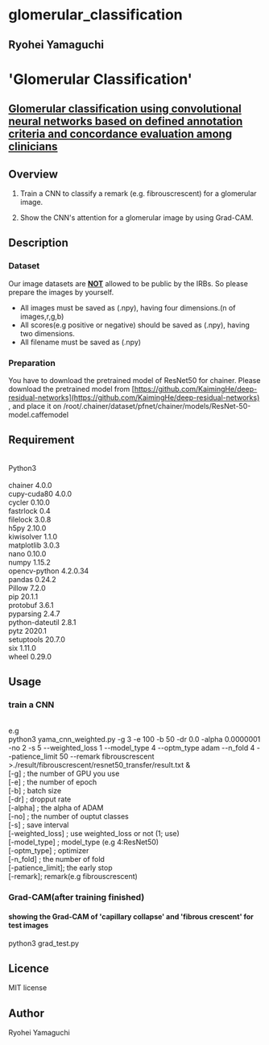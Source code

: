 # glomerular_classification

## Ryohei Yamaguchi

'Glomerular Classification'
====
## [Glomerular classification using convolutional neural networks based on defined annotation criteria and concordance evaluation among clinicians](https://www.sciencedirect.com/science/article/pii/S2468024920317940?via%3Dihub#tbl6)

## Overview
1. Train a CNN to classify a remark (e.g. fibrouscrescent) for a glomerular image.

2. Show the CNN's attention for a glomerular image by using Grad-CAM.

## Description
### Dataset
Our image datasets are **<u>NOT</u>** allowed to be public by the IRBs. So please prepare the images by yourself. 

* All images must be saved as (.npy), having four dimensions.(n of images,r,g,b)<br> 
* All scores(e.g positive or negative) should be saved as (.npy), having two dimensions.<br>
* All filename must be saved as (.npy)

### Preparation
You have to download the pretrained model of ResNet50 for chainer. Please download the pretrained model from [https://github.com/KaimingHe/deep-residual-networks](https://github.com/KaimingHe/deep-residual-networks)
, and place it on /root/.chainer/dataset/pfnet/chainer/models/ResNet-50-model.caffemodel


## Requirement
<br>
Python3
<br>
<br>
chainer         4.0.0
<br>
cupy-cuda80     4.0.0
<br>
cycler          0.10.0
<br>
fastrlock       0.4
<br>
filelock        3.0.8
<br>
h5py            2.10.0
<br>
kiwisolver      1.1.0
<br>
matplotlib      3.0.3
<br>
nano            0.10.0
<br>
numpy           1.15.2
<br>
opencv-python   4.2.0.34
<br>
pandas          0.24.2
<br>
Pillow          7.2.0
<br>
pip             20.1.1
<br>
protobuf        3.6.1
<br>
pyparsing       2.4.7
<br>
python-dateutil 2.8.1
<br>
pytz            2020.1
<br>
setuptools      20.7.0
<br>
six             1.11.0
<br>
wheel           0.29.0


## Usage
### train a CNN
<br>
e.g
<br>
python3 yama_cnn_weighted.py -g 3 -e 100 -b 50 -dr 0.0 -alpha 0.0000001 -no 2 -s 5  --weighted_loss 1 --model_type 4 --optm_type adam --n_fold 4 --patience_limit 50 --remark fibrouscrescent >./result/fibrouscrescent/resnet50_transfer/result.txt &
<br>
[-g] ; the number of GPU you use
<br>
[-e] ; the number of epoch
<br>
[-b] ; batch size
<br>
[-dr] ; dropput rate
<br>
[-alpha] ; the alpha of ADAM
<br>
[-no] ; the number of ouptut classes
<br>
[-s] ; save interval
<br>
[-weighted_loss] ; use weighted_loss or not (1; use)
<br>
[-model_type] ; model_type (e.g 4:ResNet50)
<br>
[-optm_type] ; optimizer
<br>
[-n_fold] ; the number of fold
<br>
[-patience_limit]; the early stop
<br>
[-remark]; remark(e.g fibrouscrescent)


### Grad-CAM(after training finished)
#### showing the Grad-CAM of 'capillary collapse' and 'fibrous crescent' for test images
python3 grad_test.py



## Licence
MIT license

## Author
Ryohei Yamaguchi

